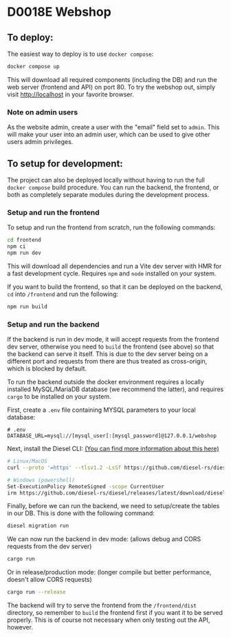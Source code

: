 # D0018E Webshop

## To deploy:

The easiest way to deploy is to use `docker compose`:

```bash
docker compose up
```

This will download all required components (including the DB) and run the web server (frontend and API) on port 80. To try the webshop out, simply visit [http://localhost](http://localhost) in your favorite browser.

### Note on admin users

As the website admin, create a user with the "email" field set to `admin`. This will make your user into an admin user, which can be used to give other users admin privileges.

## To setup for development:

The project can also be deployed locally without having to run the full `docker compose` build procedure. You can run the backend, the frontend, or both as completely separate modules during the development process.


### Setup and run the frontend

To setup and run the frontend from scratch, run the following commands:

```bash
cd frontend
npm ci
npm run dev
```

This will download all dependencies and run a Vite dev server with HMR for a fast development cycle. Requires `npm` and `node` installed on your system.

If you want to build the frontend, so that it can be deployed on the backend, `cd` into `/frontend` and run the following:
```bash
npm run build
```

### Setup and run the backend

If the backend is run in dev mode, it will accept requests from the frontend dev server, otherwise you need to `build` the frontend (see above) so that the backend can serve it itself. This is due to the dev server being on a different port and requests from there are thus treated as cross-origin, which is blocked by default.

To run the backend outside the docker environment requires a locally installed MySQL/MariaDB database (we recommend the latter), and requires `cargo` to be installed on your system.

First, create a `.env` file containing MYSQL parameters to your local database:
```properties
# .env
DATABASE_URL=mysql://[mysql_user]:[mysql_password]@127.0.0.1/webshop
```

Next, install the Diesel CLI: [(You can find more information about this here)](https://diesel.rs/guides/getting-started#installing-diesel-cli)
```bash
# Linux/MacOS
curl --proto '=https' --tlsv1.2 -LsSf https://github.com/diesel-rs/diesel/releases/latest/download/diesel_cli-installer.sh | sh

# Windows (powershell)
Set-ExecutionPolicy RemoteSigned -scope CurrentUser
irm https://github.com/diesel-rs/diesel/releases/latest/download/diesel_cli-installer.ps1 | iex
```

Finally, before we can run the backend, we need to setup/create the tables in our DB. This is done with the following command:
```bash
diesel migration run
```

We can now run the backend in dev mode: (allows debug and CORS requests from the dev server)
```bash
cargo run
```

Or in release/production mode: (longer compile but better performance, doesn't allow CORS requests)
```bash
cargo run --release
```

The backend will try to serve the frontend from the `/frontend/dist` directory, so remember to `build` the frontend first if you want it to be served properly. This is of course not necessary when only testing out the API, however.
